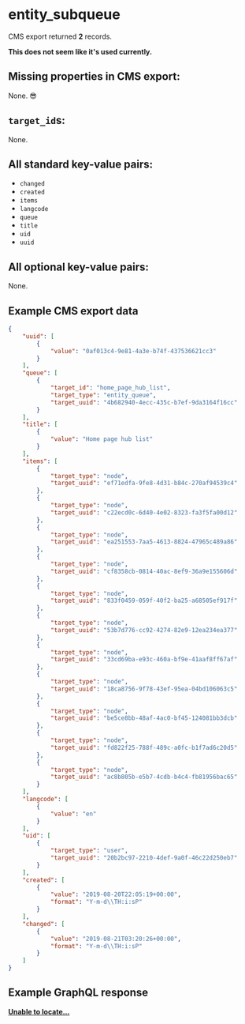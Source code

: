# entity_subqueue

CMS export returned **2** records.

**This does not seem like it's used currently.**

## Missing properties in CMS export:

None. 😎

## `target_id`s:

None.

## All standard key-value pairs:

- `changed`
- `created`
- `items`
- `langcode`
- `queue`
- `title`
- `uid`
- `uuid`

## All optional key-value pairs:

None.

## Example CMS export data

```json
{
    "uuid": [
        {
            "value": "0af013c4-9e81-4a3e-b74f-437536621cc3"
        }
    ],
    "queue": [
        {
            "target_id": "home_page_hub_list",
            "target_type": "entity_queue",
            "target_uuid": "4b682940-4ecc-435c-b7ef-9da3164f16cc"
        }
    ],
    "title": [
        {
            "value": "Home page hub list"
        }
    ],
    "items": [
        {
            "target_type": "node",
            "target_uuid": "ef71edfa-9fe8-4d31-b84c-270af94539c4"
        },
        {
            "target_type": "node",
            "target_uuid": "c22ecd0c-6d40-4e02-8323-fa3f5fa00d12"
        },
        {
            "target_type": "node",
            "target_uuid": "ea251553-7aa5-4613-8824-47965c489a86"
        },
        {
            "target_type": "node",
            "target_uuid": "cf8358cb-0814-40ac-8ef9-36a9e155606d"
        },
        {
            "target_type": "node",
            "target_uuid": "833f0459-059f-40f2-ba25-a68505ef917f"
        },
        {
            "target_type": "node",
            "target_uuid": "53b7d776-cc92-4274-82e9-12ea234ea377"
        },
        {
            "target_type": "node",
            "target_uuid": "33cd69ba-e93c-460a-bf9e-41aaf8ff67af"
        },
        {
            "target_type": "node",
            "target_uuid": "18ca8756-9f78-43ef-95ea-04bd106063c5"
        },
        {
            "target_type": "node",
            "target_uuid": "be5ce8bb-48af-4ac0-bf45-124081bb3dcb"
        },
        {
            "target_type": "node",
            "target_uuid": "fd822f25-788f-489c-a0fc-b1f7ad6c20d5"
        },
        {
            "target_type": "node",
            "target_uuid": "ac8b805b-e5b7-4cdb-b4c4-fb81956bac65"
        }
    ],
    "langcode": [
        {
            "value": "en"
        }
    ],
    "uid": [
        {
            "target_type": "user",
            "target_uuid": "20b2bc97-2210-4def-9a0f-46c22d250eb7"
        }
    ],
    "created": [
        {
            "value": "2019-08-20T22:05:19+00:00",
            "format": "Y-m-d\\TH:i:sP"
        }
    ],
    "changed": [
        {
            "value": "2019-08-21T03:20:26+00:00",
            "format": "Y-m-d\\TH:i:sP"
        }
    ]
}
```

## Example GraphQL response

**[Unable to locate...](../../../../../../.cache/localhost/drupal/pages.json)**
